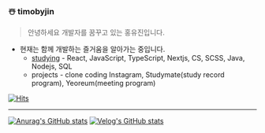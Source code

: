 ### ☃️ timobyjin 
> 안녕하세요 개발자를 꿈꾸고 있는 홍유진입니다.
- 현재는 함께 개발하는 즐거움을 알아가는 중입니다.
  - [studying](https://ujins.notion.site/Tech-Blog-efaaca378dd842a5ae57ca75a06fca91) - React, JavaScript, TypeScript, Nextjs, CS, SCSS, Java, Nodejs, SQL
  - projects - clone coding Instagram, Studymate(study record program), Yeoreum(meeting program)

[![Hits](https://hits.seeyoufarm.com/api/count/incr/badge.svg?url=https%3A%2F%2Fgithub.com%2Ftimobyjin02&count_bg=%23000000&title_bg=%23F71717&icon=&icon_color=%23E7E7E7&title=hits&edge_flat=false)](https://hits.seeyoufarm.com)

---

[![Anurag's GitHub stats](https://github-readme-stats.vercel.app/api?username=timobyjin02)](https://github.com/anuraghazra/github-readme-stats) 
[![Velog's GitHub stats](https://velog-readme-stats.vercel.app/api/list?name=timobyjin02)](https://velog.io/@timobyjin02)

